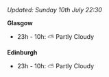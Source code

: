 *Updated: Sunday 10th July 22:30*

**Glasgow**

* 23h - 10h: :partly_sunny: Partly Cloudy

**Edinburgh**

* 23h - 10h: :partly_sunny: Partly Cloudy
